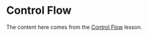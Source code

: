 # Control Flow

The content here comes from the 
[Control Flow](http://swcarpentry.github.io/r-novice-gapminder/07-control-flow/) lesson.

